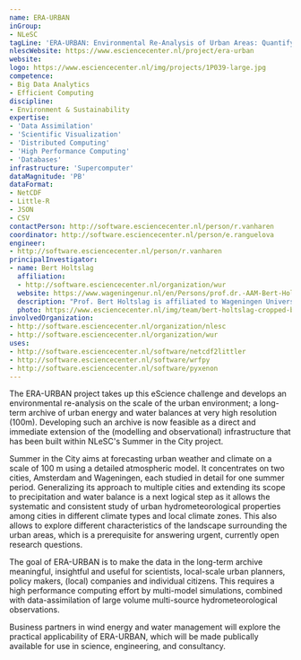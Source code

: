 ```yaml
---
name: ERA-URBAN
inGroup:
- NLeSC
tagLine: 'ERA-URBAN: Environmental Re-Analysis of Urban Areas: Quantifying high-resolution energy and water budgets of European cities'
nlescWebsite: https://www.esciencecenter.nl/project/era-urban
website:
logo: https://www.esciencecenter.nl/img/projects/1P039-large.jpg
competence:
- Big Data Analytics
- Efficient Computing
discipline:
- Environment & Sustainability
expertise:
- 'Data Assimilation'
- 'Scientific Visualization'
- 'Distributed Computing'
- 'High Performance Computing'
- 'Databases'
infrastructure: 'Supercomputer'
dataMagnitude: 'PB'
dataFormat:
- NetCDF
- Little-R
- JSON
- CSV
contactPerson: http://software.esciencecenter.nl/person/r.vanharen
coordinator: http://software.esciencecenter.nl/person/e.ranguelova
engineer:
- http://software.esciencecenter.nl/person/r.vanharen
principalInvestigator:
- name: Bert Holtslag
  affiliation:
  - http://software.esciencecenter.nl/organization/wur
  website: https://www.wageningenur.nl/en/Persons/prof.dr.-AAM-Bert-Holtslag.htm
  description: "Prof. Bert Holtslag is affiliated to Wageningen University as Professor of Meteorology and as chair of the Meteorology and Air Quality Section. His particular interest is advancing the knowledge of the atmospheric boundary layer and the further understanding of the complex atmosphere-land interactions."
  photo: https://www.esciencecenter.nl/img/team/bert-holtslag-cropped-bw.jpg
involvedOrganization:
- http://software.esciencecenter.nl/organization/nlesc
- http://software.esciencecenter.nl/organization/wur
uses:
- http://software.esciencecenter.nl/software/netcdf2littler
- http://software.esciencecenter.nl/software/wrfpy
- http://software.esciencecenter.nl/software/pyxenon
---
```

The ERA-URBAN project takes up this eScience challenge and develops an environmental re-analysis on the scale of the urban environment; a long-term archive of urban energy and water balances at very high resolution (100m). Developing such an archive is now feasible as a direct and immediate extension of the (modelling and observational) infrastructure that has been built within NLeSC's Summer in the City project.

Summer in the City aims at forecasting urban weather and climate on a scale of 100 m using a detailed atmospheric model. It concentrates on two cities, Amsterdam and Wageningen, each studied in detail for one summer period. Generalizing its approach to multiple cities and extending its scope to precipitation and water balance is a next logical step as it allows the systematic and consistent study of urban hydrometeorological properties among cities in different climate types and local climate zones. This also allows to explore different characteristics of the landscape surrounding the urban areas, which is a prerequisite for answering urgent, currently open research questions.

The goal of ERA-URBAN is to make the data in the long-term archive meaningful, insightful and useful for scientists, local-scale urban planners, policy makers, (local) companies and individual citizens. This requires a high performance computing effort by multi-model simulations, combined with data-assimilation of large volume multi-source hydrometeorological observations.

Business partners in wind energy and water management will explore the practical applicability of ERA-URBAN, which will be made publically available for use in science, engineering, and consultancy.

